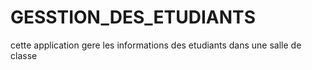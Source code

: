 # GESSTION_DES_ETUDIANTS
cette application gere les informations des etudiants dans une salle de classe
